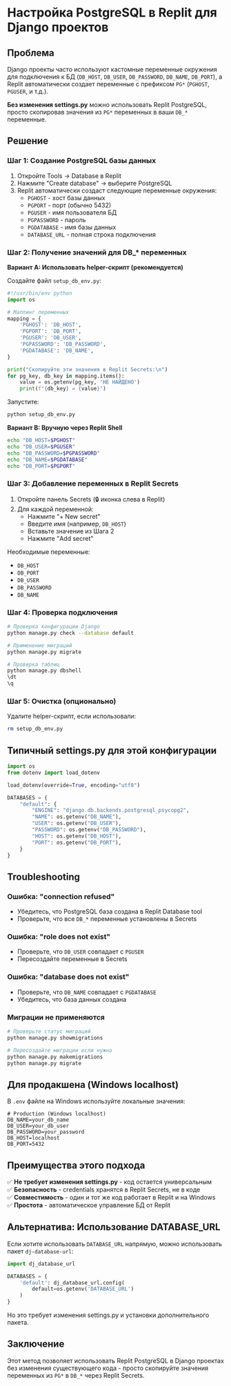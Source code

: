 # Настройка PostgreSQL в Replit для Django проектов

## Проблема

Django проекты часто используют кастомные переменные окружения для подключения к БД (`DB_HOST`, `DB_USER`, `DB_PASSWORD`, `DB_NAME`, `DB_PORT`), а Replit автоматически создает переменные с префиксом `PG*` (`PGHOST`, `PGUSER`, и т.д.).

**Без изменения settings.py** можно использовать Replit PostgreSQL, просто скопировав значения из `PG*` переменных в ваши `DB_*` переменные.

## Решение

### Шаг 1: Создание PostgreSQL базы данных

1. Откройте Tools → Database в Replit
2. Нажмите "Create database" → выберите PostgreSQL
3. Replit автоматически создаст следующие переменные окружения:
   - `PGHOST` - хост базы данных
   - `PGPORT` - порт (обычно 5432)
   - `PGUSER` - имя пользователя БД
   - `PGPASSWORD` - пароль
   - `PGDATABASE` - имя базы данных
   - `DATABASE_URL` - полная строка подключения

### Шаг 2: Получение значений для DB_* переменных

**Вариант A: Использовать helper-скрипт (рекомендуется)**

Создайте файл `setup_db_env.py`:

```python
#!/usr/bin/env python
import os

# Маппинг переменных
mapping = {
    'PGHOST': 'DB_HOST',
    'PGPORT': 'DB_PORT',
    'PGUSER': 'DB_USER',
    'PGPASSWORD': 'DB_PASSWORD',
    'PGDATABASE': 'DB_NAME',
}

print("Скопируйте эти значения в Replit Secrets:\n")
for pg_key, db_key in mapping.items():
    value = os.getenv(pg_key, 'НЕ НАЙДЕНО')
    print(f"{db_key} = {value}")
```

Запустите:
```bash
python setup_db_env.py
```

**Вариант B: Вручную через Replit Shell**

```bash
echo "DB_HOST=$PGHOST"
echo "DB_USER=$PGUSER"
echo "DB_PASSWORD=$PGPASSWORD"
echo "DB_NAME=$PGDATABASE"
echo "DB_PORT=$PGPORT"
```

### Шаг 3: Добавление переменных в Replit Secrets

1. Откройте панель Secrets (🔒 иконка слева в Replit)
2. Для каждой переменной:
   - Нажмите "+ New secret"
   - Введите имя (например, `DB_HOST`)
   - Вставьте значение из Шага 2
   - Нажмите "Add secret"

Необходимые переменные:
- `DB_HOST`
- `DB_PORT`
- `DB_USER`
- `DB_PASSWORD`
- `DB_NAME`

### Шаг 4: Проверка подключения

```bash
# Проверка конфигурации Django
python manage.py check --database default

# Применение миграций
python manage.py migrate

# Проверка таблиц
python manage.py dbshell
\dt
\q
```

### Шаг 5: Очистка (опционально)

Удалите helper-скрипт, если использовали:
```bash
rm setup_db_env.py
```

## Типичный settings.py для этой конфигурации

```python
import os
from dotenv import load_dotenv

load_dotenv(override=True, encoding="utf8")

DATABASES = {
    "default": {
        "ENGINE": "django.db.backends.postgresql_psycopg2",
        "NAME": os.getenv("DB_NAME"),
        "USER": os.getenv("DB_USER"),
        "PASSWORD": os.getenv("DB_PASSWORD"),
        "HOST": os.getenv("DB_HOST"),
        "PORT": os.getenv("DB_PORT"),
    }
}
```

## Troubleshooting

### Ошибка: "connection refused"
- Убедитесь, что PostgreSQL база создана в Replit Database tool
- Проверьте, что все `DB_*` переменные установлены в Secrets

### Ошибка: "role does not exist"
- Проверьте, что `DB_USER` совпадает с `PGUSER`
- Пересоздайте переменные в Secrets

### Ошибка: "database does not exist"
- Проверьте, что `DB_NAME` совпадает с `PGDATABASE`
- Убедитесь, что база данных создана

### Миграции не применяются
```bash
# Проверьте статус миграций
python manage.py showmigrations

# Пересоздайте миграции если нужно
python manage.py makemigrations
python manage.py migrate
```

## Для продакшена (Windows localhost)

В `.env` файле на Windows используйте локальные значения:

```env
# Production (Windows localhost)
DB_NAME=your_db_name
DB_USER=your_db_user
DB_PASSWORD=your_password
DB_HOST=localhost
DB_PORT=5432
```

## Преимущества этого подхода

✅ **Не требует изменения settings.py** - код остается универсальным  
✅ **Безопасность** - credentials хранятся в Replit Secrets, не в коде  
✅ **Совместимость** - один и тот же код работает в Replit и на Windows  
✅ **Простота** - автоматическое управление БД от Replit  

## Альтернатива: Использование DATABASE_URL

Если хотите использовать `DATABASE_URL` напрямую, можно использовать пакет `dj-database-url`:

```python
import dj_database_url

DATABASES = {
    'default': dj_database_url.config(
        default=os.getenv('DATABASE_URL')
    )
}
```

Но это требует изменения settings.py и установки дополнительного пакета.

## Заключение

Этот метод позволяет использовать Replit PostgreSQL в Django проектах без изменения существующего кода - просто скопируйте значения переменных из `PG*` в `DB_*` через Replit Secrets.
